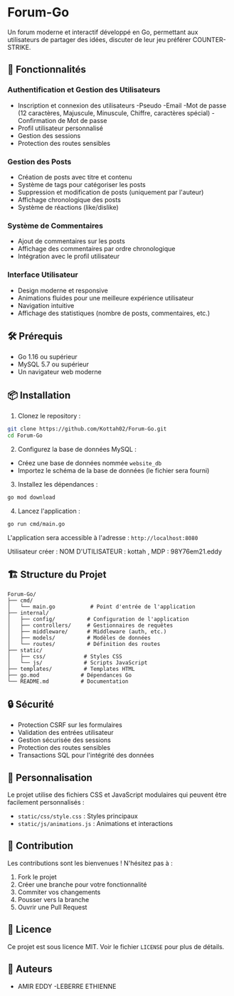 # Forum-Go

Un forum moderne et interactif développé en Go, permettant aux utilisateurs de partager des idées, discuter de leur jeu préférer COUNTER-STRIKE.

## 🚀 Fonctionnalités

### Authentification et Gestion des Utilisateurs
- Inscription et connexion des utilisateurs 
    -Pseudo
    -Email
    -Mot de passe (12 caractères, Majuscule, Minuscule, Chiffre, caractères spécial)
    -Confirmation de Mot de passe
- Profil utilisateur personnalisé
- Gestion des sessions
- Protection des routes sensibles

### Gestion des Posts
- Création de posts avec titre et contenu
- Système de tags pour catégoriser les posts
- Suppression et modification de posts (uniquement par l'auteur)
- Affichage chronologique des posts
- Système de réactions (like/dislike)

### Système de Commentaires
- Ajout de commentaires sur les posts
- Affichage des commentaires par ordre chronologique
- Intégration avec le profil utilisateur

### Interface Utilisateur
- Design moderne et responsive
- Animations fluides pour une meilleure expérience utilisateur
- Navigation intuitive
- Affichage des statistiques (nombre de posts, commentaires, etc.)

## 🛠️ Prérequis

- Go 1.16 ou supérieur
- MySQL 5.7 ou supérieur
- Un navigateur web moderne

## 📦 Installation

1. Clonez le repository :
```bash
git clone https://github.com/Kottah02/Forum-Go.git
cd Forum-Go
```

2. Configurez la base de données MySQL :
- Créez une base de données nommée `website_db`
- Importez le schéma de la base de données (le fichier sera fourni)

3. Installez les dépendances :
```bash
go mod download
```

4. Lancez l'application :
```bash
go run cmd/main.go
```

L'application sera accessible à l'adresse : `http://localhost:8080`

Utilisateur créer : NOM D'UTILISATEUR : kottah , MDP : 98Y76em21.eddy

## 🏗️ Structure du Projet

```
Forum-Go/
├── cmd/
│   └── main.go           # Point d'entrée de l'application
├── internal/
│   ├── config/          # Configuration de l'application
│   ├── controllers/     # Gestionnaires de requêtes
│   ├── middleware/      # Middleware (auth, etc.)
│   ├── models/          # Modèles de données
│   └── routes/          # Définition des routes
├── static/
│   ├── css/            # Styles CSS
│   └── js/             # Scripts JavaScript
├── templates/          # Templates HTML
├── go.mod             # Dépendances Go
└── README.md          # Documentation
```

## 🔒 Sécurité

- Protection CSRF sur les formulaires
- Validation des entrées utilisateur
- Gestion sécurisée des sessions
- Protection des routes sensibles
- Transactions SQL pour l'intégrité des données

## 🎨 Personnalisation

Le projet utilise des fichiers CSS et JavaScript modulaires qui peuvent être facilement personnalisés :
- `static/css/style.css` : Styles principaux
- `static/js/animations.js` : Animations et interactions

## 🤝 Contribution

Les contributions sont les bienvenues ! N'hésitez pas à :
1. Fork le projet
2. Créer une branche pour votre fonctionnalité
3. Commiter vos changements
4. Pousser vers la branche
5. Ouvrir une Pull Request

## 📝 Licence

Ce projet est sous licence MIT. Voir le fichier `LICENSE` pour plus de détails.

## 👥 Auteurs

- AMIR EDDY -LEBERRE ETHIENNE